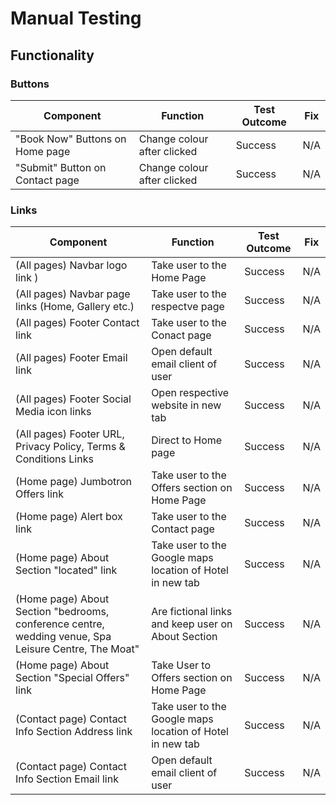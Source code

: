 # Manual Testing

## Functionality

### Buttons

| Component | Function | Test Outcome | Fix |
| -------------- | ------------------- | ---------------- | --- |
| "Book Now" Buttons on Home page  | Change colour after clicked | Success | N/A |
| "Submit" Button on Contact page | Change colour after clicked | Success | N/A |

### Links 
| Component | Function | Test Outcome | Fix |
| -------------- | ------------------- | ---------------- | --- |
| (All pages)  Navbar logo link )  | Take user to the Home Page | Success | N/A |
| (All pages) Navbar page links (Home, Gallery etc.) | Take user to the respectve page  | Success | N/A |
| (All pages) Footer Contact link | Take user to the Conact page  | Success | N/A |
| (All pages) Footer Email link | Open default email client of user  | Success | N/A |
| (All pages) Footer Social Media icon links | Open respective website in new tab  | Success | N/A |
| (All pages) Footer URL, Privacy Policy, Terms & Conditions Links  | Direct to Home page   | Success | N/A |
| (Home page) Jumbotron Offers link  | Take user to the Offers section on Home Page | Success | N/A |
| (Home page) Alert box link  | Take user to the Contact page | Success | N/A |
| (Home page) About Section "located" link | Take user to the Google maps location of Hotel in new tab | Success | N/A |
| (Home page) About Section "bedrooms, conference centre, wedding venue,  Spa Leisure Centre, The Moat" | Are fictional links and keep user on About Section| Success | N/A |
| (Home page) About Section "Special Offers" link | Take User to Offers section on Home Page | Success | N/A |
| (Contact page) Contact Info Section Address link | Take user to the Google maps location of Hotel in new tab | Success | N/A |
| (Contact page) Contact Info Section Email link| Open default email client of user  | Success | N/A |






